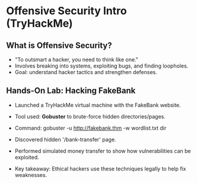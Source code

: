 # Offensive Security Intro (TryHackMe)

## What is Offensive Security?
- "To outsmart a hacker, you need to think like one."
- Involves breaking into systems, exploiting bugs, and finding loopholes.
- Goal: understand hacker tactics and strengthen defenses.

## Hands-On Lab: Hacking FakeBank
- Launched a TryHackMe virtual machine with the FakeBank website.
- Tool used: **Gobuster** to brute-force hidden directories/pages.
- Command: gobuster -u http://fakebank.thm -w wordlist.txt dir

- Discovered hidden '/bank-transfer' page.
- Performed simulated money transfer to show how vulnerabilities can be exploited.
- Key takeaway: Ethical hackers use these techniques legally to help fix weaknesses.
